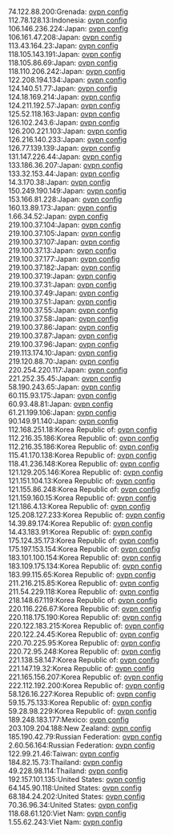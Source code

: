74.122.88.200:Grenada: [ovpn config](vpn/74_122_88_200.ovpn)  
112.78.128.13:Indonesia: [ovpn config](vpn/112_78_128_13.ovpn)  
106.146.236.224:Japan: [ovpn config](vpn/106_146_236_224.ovpn)  
106.161.47.208:Japan: [ovpn config](vpn/106_161_47_208.ovpn)  
113.43.164.23:Japan: [ovpn config](vpn/113_43_164_23.ovpn)  
118.105.143.191:Japan: [ovpn config](vpn/118_105_143_191.ovpn)  
118.105.86.69:Japan: [ovpn config](vpn/118_105_86_69.ovpn)  
118.110.206.242:Japan: [ovpn config](vpn/118_110_206_242.ovpn)  
122.208.194.134:Japan: [ovpn config](vpn/122_208_194_134.ovpn)  
124.140.51.77:Japan: [ovpn config](vpn/124_140_51_77.ovpn)  
124.18.169.214:Japan: [ovpn config](vpn/124_18_169_214.ovpn)  
124.211.192.57:Japan: [ovpn config](vpn/124_211_192_57.ovpn)  
125.52.118.163:Japan: [ovpn config](vpn/125_52_118_163.ovpn)  
126.102.243.6:Japan: [ovpn config](vpn/126_102_243_6.ovpn)  
126.200.221.103:Japan: [ovpn config](vpn/126_200_221_103.ovpn)  
126.216.140.233:Japan: [ovpn config](vpn/126_216_140_233.ovpn)  
126.77.139.139:Japan: [ovpn config](vpn/126_77_139_139.ovpn)  
131.147.226.44:Japan: [ovpn config](vpn/131_147_226_44.ovpn)  
133.186.36.207:Japan: [ovpn config](vpn/133_186_36_207.ovpn)  
133.32.153.44:Japan: [ovpn config](vpn/133_32_153_44.ovpn)  
14.3.170.38:Japan: [ovpn config](vpn/14_3_170_38.ovpn)  
150.249.190.149:Japan: [ovpn config](vpn/150_249_190_149.ovpn)  
153.166.81.228:Japan: [ovpn config](vpn/153_166_81_228.ovpn)  
160.13.89.173:Japan: [ovpn config](vpn/160_13_89_173.ovpn)  
1.66.34.52:Japan: [ovpn config](vpn/1_66_34_52.ovpn)  
219.100.37.104:Japan: [ovpn config](vpn/219_100_37_104.ovpn)  
219.100.37.105:Japan: [ovpn config](vpn/219_100_37_105.ovpn)  
219.100.37.107:Japan: [ovpn config](vpn/219_100_37_107.ovpn)  
219.100.37.13:Japan: [ovpn config](vpn/219_100_37_13.ovpn)  
219.100.37.177:Japan: [ovpn config](vpn/219_100_37_177.ovpn)  
219.100.37.182:Japan: [ovpn config](vpn/219_100_37_182.ovpn)  
219.100.37.19:Japan: [ovpn config](vpn/219_100_37_19.ovpn)  
219.100.37.31:Japan: [ovpn config](vpn/219_100_37_31.ovpn)  
219.100.37.49:Japan: [ovpn config](vpn/219_100_37_49.ovpn)  
219.100.37.51:Japan: [ovpn config](vpn/219_100_37_51.ovpn)  
219.100.37.55:Japan: [ovpn config](vpn/219_100_37_55.ovpn)  
219.100.37.58:Japan: [ovpn config](vpn/219_100_37_58.ovpn)  
219.100.37.86:Japan: [ovpn config](vpn/219_100_37_86.ovpn)  
219.100.37.87:Japan: [ovpn config](vpn/219_100_37_87.ovpn)  
219.100.37.96:Japan: [ovpn config](vpn/219_100_37_96.ovpn)  
219.113.174.10:Japan: [ovpn config](vpn/219_113_174_10.ovpn)  
219.120.88.70:Japan: [ovpn config](vpn/219_120_88_70.ovpn)  
220.254.220.117:Japan: [ovpn config](vpn/220_254_220_117.ovpn)  
221.252.35.45:Japan: [ovpn config](vpn/221_252_35_45.ovpn)  
58.190.243.65:Japan: [ovpn config](vpn/58_190_243_65.ovpn)  
60.115.93.175:Japan: [ovpn config](vpn/60_115_93_175.ovpn)  
60.93.48.81:Japan: [ovpn config](vpn/60_93_48_81.ovpn)  
61.21.199.106:Japan: [ovpn config](vpn/61_21_199_106.ovpn)  
90.149.91.140:Japan: [ovpn config](vpn/90_149_91_140.ovpn)  
112.168.251.18:Korea Republic of: [ovpn config](vpn/112_168_251_18.ovpn)  
112.216.35.186:Korea Republic of: [ovpn config](vpn/112_216_35_186.ovpn)  
112.216.35.186:Korea Republic of: [ovpn config](vpn/112_216_35_186.ovpn)  
115.41.170.138:Korea Republic of: [ovpn config](vpn/115_41_170_138.ovpn)  
118.41.236.148:Korea Republic of: [ovpn config](vpn/118_41_236_148.ovpn)  
121.129.205.146:Korea Republic of: [ovpn config](vpn/121_129_205_146.ovpn)  
121.151.104.13:Korea Republic of: [ovpn config](vpn/121_151_104_13.ovpn)  
121.155.86.248:Korea Republic of: [ovpn config](vpn/121_155_86_248.ovpn)  
121.159.160.15:Korea Republic of: [ovpn config](vpn/121_159_160_15.ovpn)  
121.186.4.13:Korea Republic of: [ovpn config](vpn/121_186_4_13.ovpn)  
125.208.127.233:Korea Republic of: [ovpn config](vpn/125_208_127_233.ovpn)  
14.39.89.174:Korea Republic of: [ovpn config](vpn/14_39_89_174.ovpn)  
14.43.183.91:Korea Republic of: [ovpn config](vpn/14_43_183_91.ovpn)  
175.124.35.173:Korea Republic of: [ovpn config](vpn/175_124_35_173.ovpn)  
175.197.153.154:Korea Republic of: [ovpn config](vpn/175_197_153_154.ovpn)  
183.101.100.154:Korea Republic of: [ovpn config](vpn/183_101_100_154.ovpn)  
183.109.175.134:Korea Republic of: [ovpn config](vpn/183_109_175_134.ovpn)  
183.99.115.65:Korea Republic of: [ovpn config](vpn/183_99_115_65.ovpn)  
211.216.215.85:Korea Republic of: [ovpn config](vpn/211_216_215_85.ovpn)  
211.54.229.118:Korea Republic of: [ovpn config](vpn/211_54_229_118.ovpn)  
218.148.67.119:Korea Republic of: [ovpn config](vpn/218_148_67_119.ovpn)  
220.116.226.67:Korea Republic of: [ovpn config](vpn/220_116_226_67.ovpn)  
220.118.175.190:Korea Republic of: [ovpn config](vpn/220_118_175_190.ovpn)  
220.122.183.215:Korea Republic of: [ovpn config](vpn/220_122_183_215.ovpn)  
220.122.24.45:Korea Republic of: [ovpn config](vpn/220_122_24_45.ovpn)  
220.70.225.95:Korea Republic of: [ovpn config](vpn/220_70_225_95.ovpn)  
220.72.95.248:Korea Republic of: [ovpn config](vpn/220_72_95_248.ovpn)  
221.138.58.147:Korea Republic of: [ovpn config](vpn/221_138_58_147.ovpn)  
221.147.19.32:Korea Republic of: [ovpn config](vpn/221_147_19_32.ovpn)  
221.165.156.207:Korea Republic of: [ovpn config](vpn/221_165_156_207.ovpn)  
222.112.192.200:Korea Republic of: [ovpn config](vpn/222_112_192_200.ovpn)  
58.126.16.227:Korea Republic of: [ovpn config](vpn/58_126_16_227.ovpn)  
59.15.75.133:Korea Republic of: [ovpn config](vpn/59_15_75_133.ovpn)  
59.28.98.229:Korea Republic of: [ovpn config](vpn/59_28_98_229.ovpn)  
189.248.183.177:Mexico: [ovpn config](vpn/189_248_183_177.ovpn)  
203.109.204.188:New Zealand: [ovpn config](vpn/203_109_204_188.ovpn)  
185.190.42.79:Russian Federation: [ovpn config](vpn/185_190_42_79.ovpn)  
2.60.56.164:Russian Federation: [ovpn config](vpn/2_60_56_164.ovpn)  
122.99.21.46:Taiwan: [ovpn config](vpn/122_99_21_46.ovpn)  
184.82.15.73:Thailand: [ovpn config](vpn/184_82_15_73.ovpn)  
49.228.98.114:Thailand: [ovpn config](vpn/49_228_98_114.ovpn)  
192.157.101.135:United States: [ovpn config](vpn/192_157_101_135.ovpn)  
64.145.90.118:United States: [ovpn config](vpn/64_145_90_118.ovpn)  
68.184.24.202:United States: [ovpn config](vpn/68_184_24_202.ovpn)  
70.36.96.34:United States: [ovpn config](vpn/70_36_96_34.ovpn)  
118.68.61.120:Viet Nam: [ovpn config](vpn/118_68_61_120.ovpn)  
1.55.62.243:Viet Nam: [ovpn config](vpn/1_55_62_243.ovpn)  
